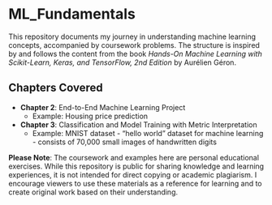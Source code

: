 # ML_Fundamentals

This repository documents my journey in understanding machine learning concepts, accompanied by coursework problems. The structure is inspired by and follows the content from the book *Hands-On Machine Learning with Scikit-Learn, Keras, and TensorFlow, 2nd Edition* by Aurélien Géron.


## Chapters Covered

- **Chapter 2**: End-to-End Machine Learning Project
    - Example: Housing price prediction
- **Chapter 3**: Classification and Model Training with Metric Interpretation
    - Example: MNIST dataset - “hello world” dataset for machine learning - consists of 70,000 small images of handwritten digits

**Please Note**: The coursework and examples here are personal educational exercises. While this repository is public for sharing knowledge and learning experiences, it is not intended for direct copying or academic plagiarism. I encourage viewers to use these materials as a reference for learning and to create original work based on their understanding.
